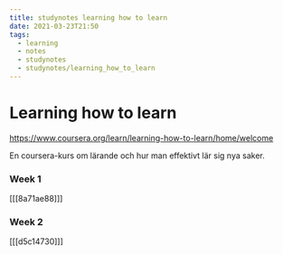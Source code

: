 ```yaml
---
title: studynotes learning how to learn
date: 2021-03-23T21:50
tags: 
  - learning
  - notes
  - studynotes
  - studynotes/learning_how_to_learn
---
```


# Learning how to learn
https://www.coursera.org/learn/learning-how-to-learn/home/welcome

En coursera-kurs om lärande och hur man effektivt lär sig nya saker.

### Week 1
[[[8a71ae88]]]

### Week 2
[[[d5c14730]]]
